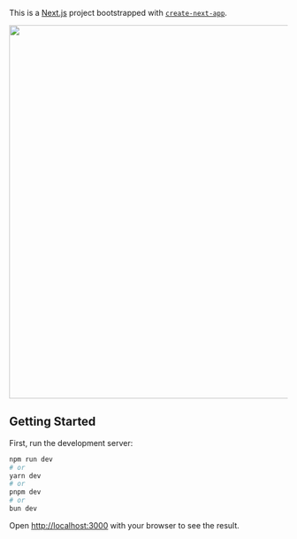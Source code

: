 This is a [Next.js](https://nextjs.org/) project bootstrapped with [`create-next-app`](https://github.com/vercel/next.js/tree/canary/packages/create-next-app).

<img src="https://image.thum.io/get/https://browser-homepage-ample-samples.vercel.app/"
  style="width: 1200px; 
  object-fit: cover;
  height: 675px; 
  overflow: hidden; "
/>

## Getting Started

First, run the development server:

```bash
npm run dev
# or
yarn dev
# or
pnpm dev
# or
bun dev
```

Open [http://localhost:3000](http://localhost:3000) with your browser to see the result.
